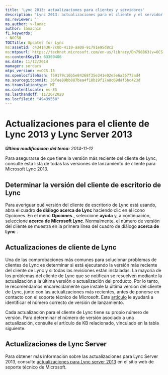 ```yaml
---
title: 'Lync 2013: actualizaciones para clientes y servidores'
description: 'Lync 2013: actualizaciones para el cliente y el servidor.'
ms.reviewer: ''
ms.author: v-lanac
author: lanachin
f1.keywords:
- NOCSH
TOCTitle: Updates for Lync
ms:assetid: c4341430-7c0b-4119-aa08-91791e95d8c2
ms:mtpsurl: https://technet.microsoft.com/en-us/library/Dn798863(v=OCS.15)
ms:contentKeyID: 63369406
ms.date: 11/12/2014
manager: serdars
mtps_version: v=OCS.15
ms.openlocfilehash: f59179c16b5e84268f35e341e02e5e6a35772ad4
ms.sourcegitcommit: 36fee89bb887bea4f18b19f17a8c69daf5bc423d
ms.translationtype: MT
ms.contentlocale: es-ES
ms.lasthandoff: 11/26/2020
ms.locfileid: "49439558"
---
```

# <a name="updates-for-lync-2013-client-and-lync-server-2013"></a>Actualizaciones para el cliente de Lync 2013 y Lync Server 2013

<div data-xmlns="http://www.w3.org/1999/xhtml">

<div class="topic" data-xmlns="http://www.w3.org/1999/xhtml" data-msxsl="urn:schemas-microsoft-com:xslt" data-cs="https://msdn.microsoft.com/">

<div data-asp="https://msdn2.microsoft.com/asp">



</div>

<div id="mainSection">

<div id="mainBody">

<span> </span>

_**Última modificación del tema:** 2014-11-12_

Para asegurarse de que tiene la versión más reciente del cliente de Lync, consulte esta lista de todas las versiones de lanzamiento de cliente para Microsoft Lync 2013.

<div>

## <a name="determining-your-lync-desktop-client-version"></a>Determinar la versión del cliente de escritorio de Lync

Para averiguar qué versión del cliente de escritorio de Lync está usando, abra el cuadro **de diálogo acerca de Lync** haciendo clic en el icono Opciones. En el menú **Opciones** , seleccione **ayuda** y, a continuación, seleccione **acerca de Microsoft Lync**. Normalmente, el número de versión del cliente se muestra en la primera línea del cuadro de diálogo **acerca de Lync** .

</div>

<div>

## <a name="lync-client-updates"></a>Actualizaciones de cliente de Lync

Una de las comprobaciones más comunes para solucionar problemas de clientes de Lync es determinar si está ejecutando la versión más reciente del cliente de Lync y si todas las revisiones están instaladas. La mayoría de los problemas del cliente de Lync que se notifican se resuelven mediante la actualización a la última versión o actualización del producto. Por lo tanto, le recomendamos encarecidamente que instale la última versión del cliente de Lync, junto con las actualizaciones más recientes, antes de ponerse en contacto con el soporte técnico de Microsoft. Este [artículo](https://docs.microsoft.com/SkypeForBusiness/sfb-client-updates#lync-2013-client-updates) le ayudará a identificar el número correcto de versión de lanzamiento.

Cada actualización para el cliente de Lync tiene su propio número de versión. Para determinar el número de versión asociado a una actualización, consulte el artículo de KB relacionado, vinculado en la tabla siguiente.

</div>

<div>

## <a name="lync-server-updates"></a>Actualizaciones de Lync Server

Para obtener más información sobre las actualizaciones para Lync Server 2013, consulte [actualizaciones para Lync server 2013](https://support.microsoft.com/help/2809243/updates-for-lync-server-2013) en el sitio web de soporte técnico de Microsoft.

</div>

</div>

<span> </span>

</div>

</div>

</div>

